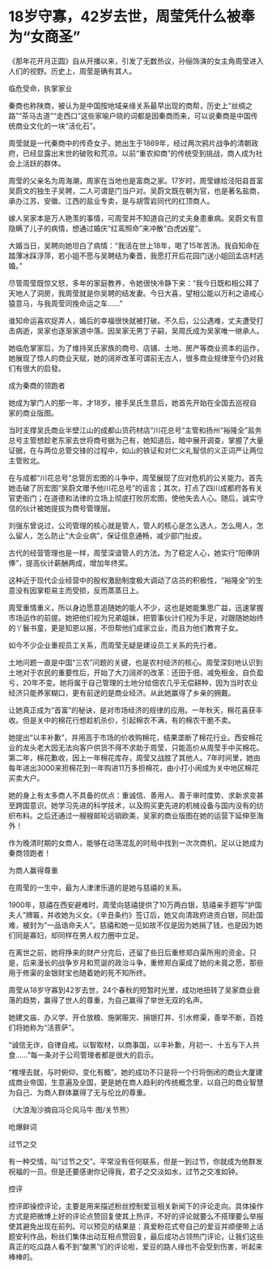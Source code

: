 # 18岁守寡，42岁去世，周莹凭什么被奉为“女商圣”

《那年花开月正圆》自从开播以来，引发了无数热议，孙俪饰演的女主角周莹进入人们的视野。历史上，周莹是确有其人。 

临危受命，执掌家业 

秦商也称陕商，被认为是中国按地域亲缘关系最早出现的商帮，历史上“丝绸之路”“茶马古道”“走西口”这些家喻户晓的词都是因秦商而来，可以说秦商是中国传统商业文化的一块“活化石”。 

周莹就是一代秦商中的传奇女子。她出生于1869年，经过两次鸦片战争的清朝政府，已经显露出末世的破败和荒凉。以前“重农抑商”的传统受到挑战，商人成为社会上活跃的群体。 

周莹的父亲名为周海潮，周家在当地也是富商之家。17岁时，周莹嫁给泾阳县首富吴蔚文的独生子吴聘，二人可谓是门当户对。吴蔚文既在朝为官，也是著名盐商，承办江苏、安徽、江西的盐业专卖，是与胡雪岩同代的红顶商人。 

嫁人吴家本是万人艳羡的事情，可周莹并不知道自己的丈夫身患重病。吴蔚文有意隐瞒了儿子的病情，想通过婚庆“红鸾照命”来冲散“白虎凶星”。 

大婚当日，吴聘向她坦白了病情：“我活在世上18年，喝了15年苦汤。我自知命在踏薄冰踩浮萍，若小姐不愿与吴聘结为秦晋，我愿打开后花园门送小姐回孟店村逃婚。” 

尽管周莹既惊又怒，多年的家庭教养，令她很快冷静下来：“我今日既和相公拜了天地人了洞房，我周莹就是你吴聘的结发妻。今日大喜，望相公能以万利之语戒心猿意马，与我周莹同挽命运之车……” 

谁知命运喜欢捉弄人，婚后的幸福很快就被打破。不久后，公公遇难，丈夫遭受打击病逝，吴家也逐渐家道中落。因吴家无男丁子嗣，吴周氏成为吴家唯一继承人。 

她临危掌家后，为了维持吴氏家族的商号、店铺、土地、房产等商业资本的运作，她展现了惊人的商业天赋，她的阔斧改革可谓前无古人，很多商业规律至今仍对我们有很大的启發。 

成为秦商的领跑者 

她成为掌门人的那一年，才18岁。接手吴氏生意后，她首先开始在全国去巡视自家的商业版图。 

当时支撑吴氏商业半壁江山的成都山货药材店“川花总号”主管和扬州“裕隆全”盐务总号主管想趁老东家去世将商号据为己有，她知道后，暗中展开调查，掌握了大量证据，在与两位总管交锋的过程中，如山的铁证和对仁义礼智信的义正词严让两位主管败北。 

在与成都“川花总号”总管厉宏图的斗争中，周莹展现了应对危机的公关能力。首先她击破了厉宏图“吴蔚文赠予他川花总号”的谣言；其次，打点了四川成都府各有关官吏衙门；在道德和法律的立场上彻底打败厉宏图，使他失去人心。随后，诚实守信的伙计被她提拔为商号管理层。 

刘强东曾说过，公司管理的核心就是管人，管人的核心是怎么选人，怎么用人，怎么留人，怎么防止“大企业病”，保证信息通畅，减少部门扯皮。 

古代的经营管理也是一样，周莹深谙管人的方法。为了稳定人心，她实行“阳俸阴俸”，提高伙计薪酬两成，增加年终奖。 

这种近于现代企业经营中的股权激励制度极大调动了店员的积极性，“裕隆全”的生意没有因掌柜易主而受损，反而蒸蒸日上。 

周莹重情重义，所以身边愿意追随她的能人不少，这也是她能集思广益，迅速掌握市场运作的前提。她把他们视为兄弟姐妹，把管事伙计们视为手足，对跟随她始终的丫鬟书童，更是知恩以报，不但帮他们成家立业，而且为他们教育子女。 

如今不少企业重视员工关系，而周莹无疑是建设员工关系的先行者。 

土地问题一直是中国“三农”问题的关键，也是农村经济的核心。周莹深刻地认识到土地对于农民的重要性后，开始了大刀阔斧的改革：还田于佃，减免租金，自负盈亏，20年不变。她将属于自己管理的土地分给佃农几乎无偿耕种，因为当时农业经济只能养家糊口，更有前途的是商业经济。从此她赢得了乡亲的拥戴。 

让她真正成为“首富”的秘诀，是对市场经济的规律的应用。一年秋天，棉花喜获丰收。但是关中的棉花行想趁机杀价，引起棉农不满，有的棉农干脆不卖。 

她提出“以丰补歉”，并用高于市场的价收购棉花，结果垄断了棉花行业。西安棉花业的龙头老大因无法向客户供货不得不求助于周莹，只能高价从周莹手中买棉花。第二年，棉花歉收，因上一年棉花库存，周莹又战胜了其他人。7年时间里，她由每年进出3000来担棉花到一年购进11万多担棉花，由小打小闹成为关中地区棉花买卖大户。 

她的身上有太多商人不具备的优点：重诚信、善用人、善于审时度势、求新求变甚至跨国意识。她学习先进的科学技术，以及购买更先进的机械设备与国内没有的纺织布料。之后还通过一艘艘邮轮远销欧美，吴家的商业版图在她的运营下延伸至海外！ 

作为晚清时期的女商人，能够在动荡混乱的时局中找到一次次商机，足以让她成为秦商领跑者！ 

为商人赢得尊重 

在周莹的一生中，最为人津津乐道的是她与慈禧的关系。 

1900年，慈禧在西安避难时，周莹向慈禧提供了10万两白银，慈禧亲手题写“护国夫人”牌匾，并收她为义女。《辛丑条约》签订后，她又向清政府进贡白银，同赴国难，被封为“一品诰命夫人”。慈禧和她一见如故不仅是因为她捐了钱，也是因为她们同是寡妇，却同样在男人权力圈中立足。 

在离世之前，她将挣来的财产分完后，还留了些日后重修郑白渠所用的资金。只是，后来漫长的战争岁月和荒诞的政治斗争，重修郑白渠成了她的未竟之愿，那些用于修渠的金银财宝也随着她的死不知所终。 

周莹从18岁守寡到42岁去世，24个春秋的短暂时光里，成功地扭转了吴家商业衰落的趋势，赢得了世人的尊重，为自己赢得了举世无双的名声。 

她建文庙、办义学、开仓放粮、施粥赈灾、捐银打井、引水修渠，善举不断，百姓们将她称为“活菩萨”。 

“诚信无诈，自律自戒。以智取材，以商事国，以丰补歉，月初一、十五与下人共食……”每一条对于公司管理者都是很大的启示。 

“椎埋去就，与时俯仰，变化有概”。她的成功不只是将一个行将倒闭的商业大厦建成商业帝国，生意遍及全国，更是她在商人趋利的传统概念里，以自己的商业智慧为自己、为商人群体赢得了无与伦比的尊重。 

（大浪淘沙摘自冯仑风马牛 图/关节熊） 

呛爆鲜词 

过节之交 

有一种交情，叫“过节之交”。平常没有任何联系，但是一到过节，你就成为他群发祝福的一员。但是还要感谢你记得我，君子之交淡如水，过节之交准如钟。 

控评 

控评即操控评论，主要是用来描述粉丝控制爱豆相关新闻下的评论走向。具体操作方式是把微博上好的评论点赞回复使其上热评，不好的评论就要么不搭理要么举报使其避免出现在前列。可以预见的结果是：真爱粉花式夸自己的爱豆并顺便带上话题安利作品，粉丝们集体出动互相点赞回复，最后成功占领热门评论，让我们这些真正的吃瓜路人看不到“酸黑”们的评论啦，爱豆的路人缘也不会受到伤害，听起来棒棒的。